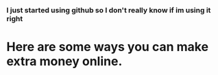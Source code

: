 ### I just started using github so I don't really know if im using it right
# Here are some ways you can make extra money online.
